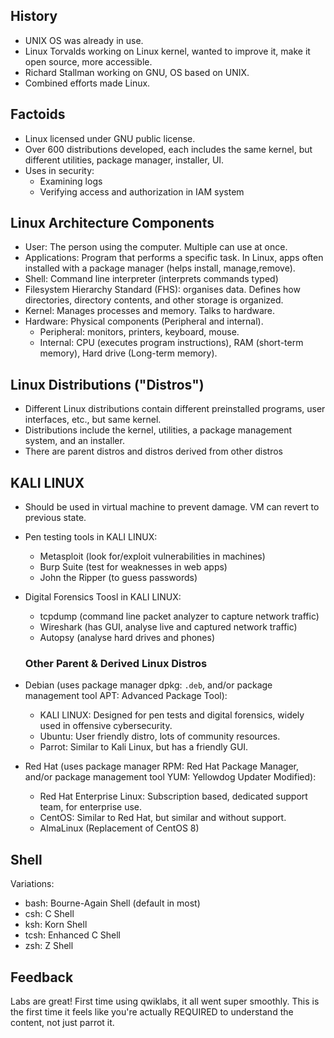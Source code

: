 ## History

- UNIX OS was already in use.
- Linux Torvalds working on Linux kernel, wanted to improve it, make it open source, more accessible.
- Richard Stallman working on GNU, OS based on UNIX.
- Combined efforts made Linux.

## Factoids

- Linux licensed under GNU public license.
- Over 600 distributions developed, each includes the same kernel, but different utilities, package manager, installer, UI.
- Uses in security:
  - Examining logs
  - Verifying access and authorization in IAM system

## Linux Architecture Components

- User: The person using the computer. Multiple can use at once.
- Applications: Program that performs a specific task. In Linux, apps often installed with a package manager (helps install, manage,remove).
- Shell: Command line interpreter (interprets commands typed)
- Filesystem Hierarchy Standard (FHS): organises data. Defines how directories, directory contents, and other storage is organized.
- Kernel: Manages processes and memory. Talks to hardware.
- Hardware: Physical components (Peripheral and internal).
  - Peripheral: monitors, printers, keyboard, mouse.
  - Internal: CPU (executes program instructions), RAM (short-term memory), Hard drive (Long-term memory). 

## Linux Distributions ("Distros")

- Different Linux distributions contain different preinstalled programs, user interfaces, etc., but same kernel. 
- Distributions include the kernel, utilities, a package management system, and an installer.
- There are parent distros and distros derived from other distros

## KALI LINUX 
- Should be used in virtual machine to prevent damage. VM can revert to previous state.
  
- Pen testing tools in KALI LINUX:
  - Metasploit (look for/exploit vulnerabilities in machines)
  - Burp Suite (test for weaknesses in web apps)
  - John the Ripper (to guess passwords)
    
- Digital Forensics Toosl in KALI LINUX:
  - tcpdump (command line packet analyzer to capture network traffic)
  - Wireshark (has GUI, analyse live and captured network traffic)
  - Autopsy (analyse hard drives and phones)
 
  ### Other Parent & Derived Linux Distros
  
- Debian (uses package manager dpkg: `.deb`, and/or package management tool APT: Advanced Package Tool):
  - KALI LINUX: Designed for pen tests and digital forensics, widely used in offensive cybersecurity.
  - Ubuntu: User friendly distro, lots of community resources.
  - Parrot: Similar to Kali Linux, but has a friendly GUI.
    
- Red Hat (uses package manager RPM: Red Hat Package Manager, and/or package management tool YUM: Yellowdog Updater Modified):
  - Red Hat Enterprise Linux: Subscription based, dedicated support team, for enterprise use.
  - CentOS: Similar to Red Hat, but similar and without support.
  - AlmaLinux (Replacement of CentOS 8)

## Shell

Variations:

- bash: Bourne-Again Shell (default in most)
- csh: C Shell
- ksh: Korn Shell
- tcsh: Enhanced C Shell
- zsh: Z Shell

## Feedback

Labs are great! First time using qwiklabs, it all went super smoothly. This is the first time it feels like you're actually REQUIRED to understand the content, not just parrot it.
